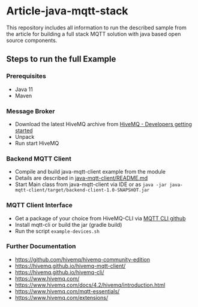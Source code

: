# Article-java-mqtt-stack
This repository includes all information to run the described sample from the article 
for building a full stack MQTT solution with java based open source components.

## Steps to run the full Example 

### Prerequisites
* Java 11 
* Maven  


### Message Broker
* Download the latest HiveMQ archive from [HiveMQ - Developers getting started](https://www.hivemq.com/developers/getting-started/)
* Unpack
* Run start HiveMQ

### Backend MQTT Client
* Compile and build java-mqtt-client example from the module
* Details are described in [java-mqtt-client/README.md](java-mqtt-client/README.md)
* Start Main class from java-mqtt-client via IDE or as
`java -jar java-mqtt-client/target/backend-client-1.0-SNAPSHOT.jar `

### MQTT Client Interface
* Get a package of your choice from HiveMQ-CLI via [MQTT CLI github](https://github.com/hivemq/mqtt-cli)
* Install mqtt-cli or build the jar (gradle build)
* Run the script `example-devices.sh ` 


### Further Documentation
* https://github.com/hivemq/hivemq-community-edition
* https://hivemq.github.io/hivemq-mqtt-client/
* https://hivemq.github.io/hivemq-cli/
* https://www.hivemq.com/  
* https://www.hivemq.com/docs/4.2/hivemq/introduction.html
* https://www.hivemq.com/mqtt-essentials/  
* https://www.hivemq.com/extensions/
